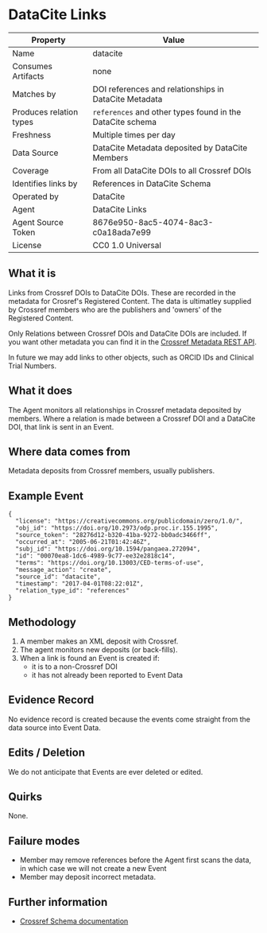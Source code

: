 # DataCite Links

| Property                  | Value          |
|---------------------------|----------------|
| Name                      | datacite |
| Consumes Artifacts        | none |
| Matches by                | DOI references and relationships in DataCite Metadata |
| Produces relation types   | `references` and other types found in the DataCite schema |
| Freshness                 | Multiple times per day |
| Data Source               | DataCite Metadata deposited by DataCite Members |
| Coverage                  | From all DataCite DOIs to all Crossref DOIs |
| Identifies links by       | References in DataCite Schema |
| Operated by               | DataCite |
| Agent                     | DataCite Links |
| Agent Source Token        | 8676e950-8ac5-4074-8ac3-c0a18ada7e99 |
| License                   | CC0 1.0 Universal |

## What it is

Links from Crossref DOIs to DataCite DOIs. These are recorded in the metadata for Crosref's Registered Content. The data is ultimatley supplied by Crossref members who are the publishers and 'owners' of the Registered Content.

Only Relations between Crossref DOIs and DataCite DOIs are included. If you want other metadata you can find it in the [Crossref Metadata REST API](https://www.crossref.org/services/metadata-delivery/rest-api/).

In future we may add links to other objects, such as ORCID IDs and Clinical Trial Numbers.

## What it does

The Agent monitors all relationships in Crossref metadata deposited by members. Where a relation is made between a Crossref DOI and a DataCite DOI, that link is sent in an Event.

## Where data comes from

Metadata deposits from Crossref members, usually publishers.

## Example Event

    {
      "license": "https://creativecommons.org/publicdomain/zero/1.0/",
      "obj_id": "https://doi.org/10.2973/odp.proc.ir.155.1995",
      "source_token": "28276d12-b320-41ba-9272-bb0adc3466ff",
      "occurred_at": "2005-06-21T01:42:46Z",
      "subj_id": "https://doi.org/10.1594/pangaea.272094",
      "id": "00070ea8-1dc6-4989-9c77-ee32e2818c14",
      "terms": "https://doi.org/10.13003/CED-terms-of-use",
      "message_action": "create",
      "source_id": "datacite",
      "timestamp": "2017-04-01T08:22:01Z",
      "relation_type_id": "references"
    }

## Methodology

1. A member makes an XML deposit with Crossref.
2. The agent monitors new deposits (or back-fills).
3. When a link is found an Event is created if:
    - it is to a non-Crossref DOI
    - it has not already been reported to Event Data

## Evidence Record

No evidence record is created because the events come straight from the data source into Event Data.

## Edits / Deletion

We do not anticipate that Events are ever deleted or edited.

## Quirks

None.

## Failure modes

 - Member may remove references before the Agent first scans the data, in which case we will not create a new Event
 - Member may deposit incorrect metadata.

## Further information

 - [Crossref Schema documentation](https://support.crossref.org/hc/en-us/categories/201744683-Metadata-and-Schema)
